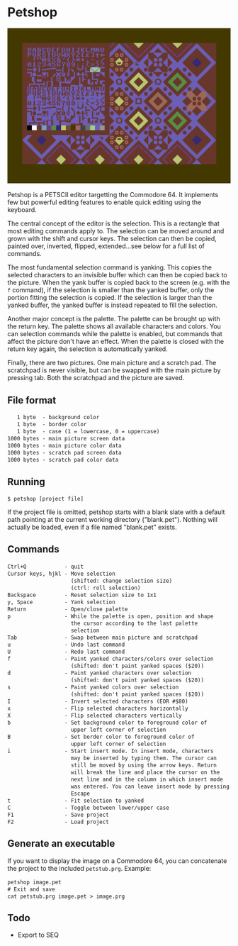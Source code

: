 Petshop
=======

![Screenshot](.github/screenshot.png)

Petshop is a PETSCII editor targetting the Commodore 64. It implements
few but powerful editing features to enable quick editing using the
keyboard.

The central concept of the editor is the selection. This is a rectangle
that most editing commands apply to. The selection can be moved around
and grown with the shift and cursor keys. The selection can then be
copied, painted over, inverted, flipped, extended...see below for a full
list of commands.

The most fundamental selection command is yanking. This copies the
selected characters to an invisible buffer which can then be copied back
to the picture. When the yank buffer is copied back to the screen
(e.g. with the `f` command), if the selection is smaller than the yanked
buffer, only the portion fitting the selection is copied. If the
selection is larger than the yanked buffer, the yanked buffer is instead
repeated to fill the selection.

Another major concept is the palette. The palette can be brought up with
the return key. The palette shows all available characters and colors.
You can selection commands while the palette is enabled, but commands
that affect the picture don't have an effect. When the palette is closed
with the return key again, the selection is automatically yanked.

Finally, there are two pictures. One main picture and a scratch pad. The
scratchpad is never visible, but can be swapped with the main picture by
pressing tab. Both the scratchpad and the picture are saved.

File format
-----------

       1 byte  - background color
       1 byte  - border color
       1 byte  - case (1 = lowercase, 0 = uppercase)
    1000 bytes - main picture screen data
    1000 bytes - main picture color data
    1000 bytes - scratch pad screen data
    1000 bytes - scratch pad color data

Running
-------

    $ petshop [project file]

If the project file is omitted, petshop starts with a blank slate with a
default path pointing at the current working directory ("blank.pet").
Nothing will actually be loaded, even if a file named "blank.pet"
exists.

Commands
--------

    Ctrl+Q            - quit
    Cursor keys, hjkl - Move selection
                        (shifted: change selection size)
                        (ctrl: roll selection)
    Backspace         - Reset selection size to 1x1
    y, Space          - Yank selection
    Return            - Open/close palette
	p                 - While the palette is open, position and shape
	                    the cursor according to the last palette
						selection
    Tab               - Swap between main picture and scratchpad
    u                 - Undo last command
    U                 - Redo last command
    f                 - Paint yanked characters/colors over selection
                        (shifted: don't paint yanked spaces ($20))
    d                 - Paint yanked characters over selection
                        (shifted: don't paint yanked spaces ($20))
    s                 - Paint yanked colors over selection
                        (shifted: don't paint yanked spaces ($20))
    I                 - Invert selected characters (EOR #$80)
    x                 - Flip selected characters horizontally
    X                 - Flip selected characters vertically
    b                 - Set background color to foreground color of
                        upper left corner of selection
    B                 - Set border color to foreground color of
                        upper left corner of selection
    i                 - Start insert mode. In insert mode, characters
	                    may be inserted by typing them. The cursor can
						still be moved by using the arrow keys. Return
						will break the line and place the cursor on the
						next line and in the column in which insert mode
						was entered. You can leave insert mode by pressing
						Escape
    t                 - Fit selection to yanked
    C                 - Toggle between lower/upper case
    F1                - Save project
    F2                - Load project

Generate an executable
----------------------

If you want to display the image on a Commodore 64, you can concatenate
the project to the included `petstub.prg`. Example:

    petshop image.pet
    # Exit and save
    cat petstub.prg image.pet > image.prg

Todo
----

-   Export to SEQ
